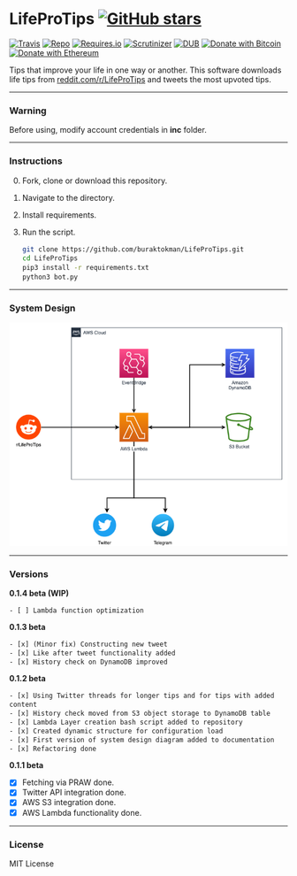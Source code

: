 # LifeProTips [![GitHub stars](https://img.shields.io/github/stars/badges/shields.svg?style=social&label=Stars)](https://github.com/buraktokman/LifeProTips/)

[![Travis](https://img.shields.io/travis/rust-lang/rust.svg)](https://github.com/buraktokman/LifeProTips)
[![Repo](https://img.shields.io/badge/source-GitHub-303030.svg?maxAge=3600&style=flat-square)](https://github.com/buraktokman/LifeProTips)
[![Requires.io](https://img.shields.io/requires/github/celery/celery.svg)](https://requires.io/github/buraktokman/LifeProTips/requirements/?branch=master)
[![Scrutinizer](https://img.shields.io/scrutinizer/g/filp/whoops.svg)](https://github.com/buraktokman/LifeProTips)
[![DUB](https://img.shields.io/dub/l/vibe-d.svg)](https://choosealicense.com/licenses/mit/)
[![Donate with Bitcoin](https://img.shields.io/badge/Donate-BTC-orange.svg)](https://blockchain.info/address/17dXgYr48j31myKiAhnM5cQx78XBNyeBWM)
[![Donate with Ethereum](https://img.shields.io/badge/Donate-ETH-blue.svg)](https://etherscan.io/address/91dd20538de3b48493dfda212217036257ae5150)

Tips that improve your life in one way or another. This software downloads life tips from [reddit.com/r/LifeProTips](https://www.reddit.com/r/LifeProTips/top/) and tweets the most upvoted tips.

------
### Warning
Before using, modify account credentials in **inc** folder.

------
### Instructions

0. Fork, clone or download this repository.

1. Navigate to the directory.

2. Install requirements.

3. Run the script.

    ```bash
    git clone https://github.com/buraktokman/LifeProTips.git
    cd LifeProTips
    pip3 install -r requirements.txt
    python3 bot.py
    ```

------
### System Design

![system-design.drawio](docs/system-design.drawio.png)

------

### Versions

**0.1.4 beta (WIP)**

```
- [ ] Lambda function optimization
```

**0.1.3 beta**

```
- [x] (Minor fix) Constructing new tweet
- [x] Like after tweet functionality added
- [x] History check on DynamoDB improved
```

**0.1.2 beta**

```
- [x] Using Twitter threads for longer tips and for tips with added content
- [x] History check moved from S3 object storage to DynamoDB table
- [x] Lambda Layer creation bash script added to repository
- [x] Created dynamic structure for configuration load
- [x] First version of system design diagram added to documentation
- [x] Refactoring done
```

**0.1.1 beta**

- [x] Fetching via PRAW done.
- [x] Twitter API integration done.
- [x] AWS S3 integration done.
- [x] AWS Lambda functionality done.

---

### License

MIT License
